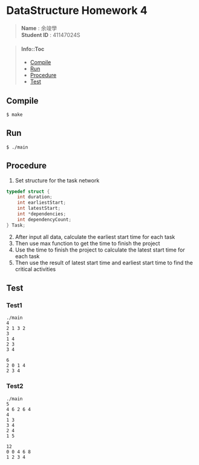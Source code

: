 # DataStructure Homework 4
> **Name** : 余竣學  
**Student ID** : 41147024S

> #### Info::Toc
>- [Compile](#compile)
>- [Run](#run)
>- [Procedure](#procedure)
>- [Test](#test)

## Compile
```shell
$ make
```
## Run
```shell
$ ./main
```

## Procedure
1. Set structure for the task network
```C
typedef struct {
    int duration;
    int earliestStart;
    int latestStart;
    int *dependencies;
    int dependencyCount;
} Task;
```
2. After input all data, calculate the earliest start time for each task
3. Then use max function to get the time to finish the project
4. Use the time to finish the project to calculate the latest start time for each task 
5. Then use the result of latest start time and earliest start time to find the critical activities
## Test
### Test1
```shell
./main
4                         
2 1 3 2 
3
1 4
2 3
3 4
```
```shell
6
2 0 1 4 
2 3 4 
```
### Test2
```shell
./main
5
4 6 2 6 4
4
1 3
3 4
2 4
1 5
```
```shell
12
0 0 4 6 8 
1 2 3 4 
```